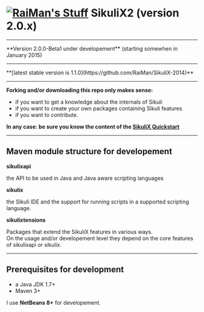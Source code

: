 [![RaiMan's Stuff](https://raw.github.com/RaiMan/SikuliX-2014-Docs/master/src/main/resources/docs/source/RaiManStuff64.png)](http://www.sikuli.org) SikuliX2 (version 2.0.x)
============

<hr>
**Version 2.0.0-Beta1 under developement** (starting somewhen in January 2015)
<hr>
**[latest stable version is 1.1.0](https://github.com/RaiMan/SikuliX-2014)** 
<hr>

**Forking and/or downloading this repo only makes sense:**

 - if you want to get a knowledge about the internals of Sikuli
 - if you want to create your own packages containing Sikuli features
 - if you want to contribute.
 
**In any case: be sure you know the content of the [SikuliX Quickstart](http://www.sikulix.com/quickstart.html)**

<hr>

Maven module structure for developement
---

**sikulixapi**

the API to be used in Java and Java aware scripting languages

**sikulix**

the Sikuli IDE and the support for running scripts in a supported scripting language.

**sikulixtensions** 

Packages that extend the SikuliX features in various ways.<br>
On the usage and/or developement level they depend on the core features of sikulixapi or sikulix.

---

Prerequisites for development
---

 - a Java JDK 1.7+
 - Maven 3+
 
I use **NetBeans 8+** for developement.
